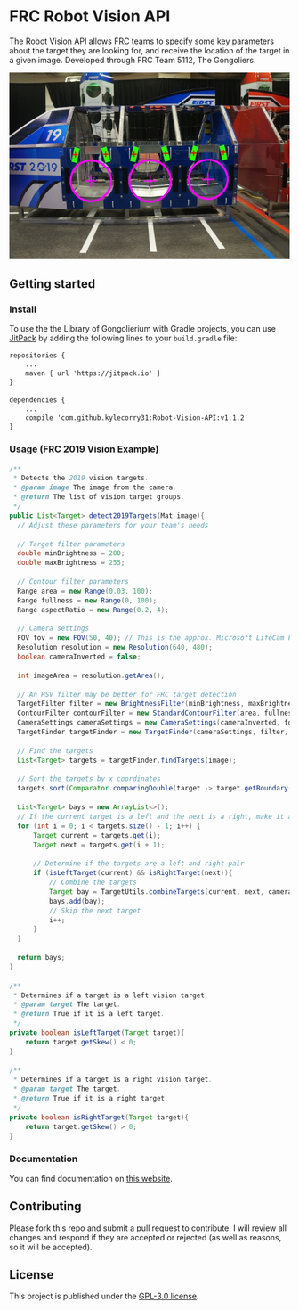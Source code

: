 # FRC Robot Vision API
The Robot Vision API allows FRC teams to specify some key parameters about the target they are looking for, and receive the location of the target in a given image. Developed through FRC Team 5112, The Gongoliers.

![2019 Vision Example](2019-vision-example.jpg)

## Getting started

### Install
To use the the Library of Gongolierium with Gradle projects, you can use [JitPack](https://jitpack.io/) by adding the following lines to your `build.gradle` file:

```Gradle
repositories {
    ...
    maven { url 'https://jitpack.io' }
}

dependencies {
    ...
    compile 'com.github.kylecorry31:Robot-Vision-API:v1.1.2'
}
```


### Usage (FRC 2019 Vision Example)
```Java
/**
 * Detects the 2019 vision targets.
 * @param image The image from the camera.
 * @return The list of vision target groups.
 */
public List<Target> detect2019Targets(Mat image){
  // Adjust these parameters for your team's needs

  // Target filter parameters
  double minBrightness = 200;
  double maxBrightness = 255;

  // Contour filter parameters
  Range area = new Range(0.03, 100);
  Range fullness = new Range(0, 100);
  Range aspectRatio = new Range(0.2, 4);

  // Camera settings
  FOV fov = new FOV(50, 40); // This is the approx. Microsoft LifeCam FOV
  Resolution resolution = new Resolution(640, 480);
  boolean cameraInverted = false;

  int imageArea = resolution.getArea();

  // An HSV filter may be better for FRC target detection
  TargetFilter filter = new BrightnessFilter(minBrightness, maxBrightness);
  ContourFilter contourFilter = new StandardContourFilter(area, fullness, aspectRatio, imageArea);
  CameraSettings cameraSettings = new CameraSettings(cameraInverted, fov, resolution);
  TargetFinder targetFinder = new TargetFinder(cameraSettings, filter, contourFilter, TargetGrouping.SINGLE);

  // Find the targets
  List<Target> targets = targetFinder.findTargets(image);

  // Sort the targets by x coordinates
  targets.sort(Comparator.comparingDouble(target -> target.getBoundary().center.x));

  List<Target> bays = new ArrayList<>();
  // If the current target is a left and the next is a right, make it a pair
  for (int i = 0; i < targets.size() - 1; i++) {
      Target current = targets.get(i);
      Target next = targets.get(i + 1);

      // Determine if the targets are a left and right pair
      if (isLeftTarget(current) && isRightTarget(next)){
          // Combine the targets
          Target bay = TargetUtils.combineTargets(current, next, cameraSettings);
          bays.add(bay);
          // Skip the next target
          i++;
      }
  }

  return bays;
}

/**
 * Determines if a target is a left vision target.
 * @param target The target.
 * @return True if it is a left target.
 */
private boolean isLeftTarget(Target target){
    return target.getSkew() < 0;
}

/**
 * Determines if a target is a right vision target.
 * @param target The target.
 * @return True if it is a right target.
 */
private boolean isRightTarget(Target target){
    return target.getSkew() > 0;
}

```

### Documentation
You can find documentation on [this website](https://kylecorry31.github.io/Robot-Vision-API).

## Contributing
Please fork this repo and submit a pull request to contribute. I will review all changes and respond if they are accepted or rejected (as well as reasons, so it will be accepted).

## License
This project is published under the [GPL-3.0 license](LICENSE).
